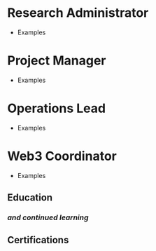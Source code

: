 # Research Administrator
*   Examples
# Project Manager
*   Examples
# Operations Lead
*   Examples
# Web3 Coordinator
*   Examples

## Education
### _and continued learning_

## Certifications
